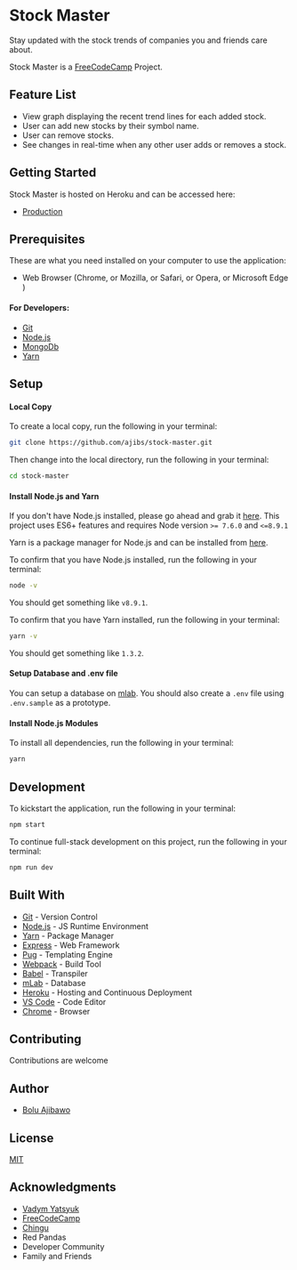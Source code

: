 # Stock Master

Stay updated with the stock trends of companies you and friends care about.

Stock Master is a [FreeCodeCamp](https://www.freecodecamp.org/) Project.


## Feature List
* View graph displaying the recent trend lines for each added stock.
* User can add new stocks by their symbol name.
* User can remove stocks.
* See changes in real-time when any other user adds or removes a stock.


## Getting Started
Stock Master is hosted on Heroku and can be accessed here:
- [Production](https://the-stock-master.herokuapp.com/)


## Prerequisites
 These are what you need installed on your computer to use the application:

 - Web Browser (Chrome, or Mozilla, or Safari, or Opera, or Microsoft Edge )

 #### For Developers:
 - [Git](https://git-scm.com/)
 - [Node.js](https://nodejs.org/en/download/)
 - [MongoDb](https://www.mongodb.com/download-center#community)
 - [Yarn](https://yarnpkg.com/en/docs/install)

## Setup
#### Local Copy
To create a local copy, run the following in your terminal:
```bash
git clone https://github.com/ajibs/stock-master.git
```
Then change into the local directory, run the following in your terminal:
```bash
cd stock-master
```

#### Install Node.js and Yarn
If you don't have Node.js installed, please go ahead and grab it [here](https://nodejs.org/). This project uses ES6+ features and requires Node version `>= 7.6.0` and `<=8.9.1`

Yarn is a package manager for Node.js and can be installed from [here](https://yarnpkg.com/en/docs/install).

To confirm that you have Node.js installed, run the following in your terminal:
```bash
node -v
```
You should get something like `v8.9.1`.

To confirm that you have Yarn installed, run the following in your terminal:
```bash
yarn -v
```
You should get something like `1.3.2`.

#### Setup Database and .env file
You can setup a database on [mlab](https://mlab.com/). You should also create a `.env` file using `.env.sample` as a prototype.

#### Install Node.js Modules
To install all dependencies, run the following in your terminal:
```bash
yarn
```

## Development
To kickstart the application, run the following in your terminal:
```bash
npm start
```

To continue full-stack development on this project, run the following in your terminal:
```bash
npm run dev
```


## Built With

- [Git](https://git-scm.com/) - Version Control
- [Node.js](https://nodejs.org/) - JS Runtime Environment
- [Yarn](https://yarnpkg.com) - Package Manager
- [Express](https://expressjs.com/en/starter/installing.html) - Web Framework
- [Pug](https://pugjs.org/api/getting-started.html) - Templating Engine
- [Webpack](https://webpack.js.org/) - Build Tool
- [Babel](https://babeljs.io/) - Transpiler
- [mLab](https://mlab.com/) - Database
- [Heroku](https://heroku.com) - Hosting and Continuous Deployment
- [VS Code](https://code.visualstudio.com/) - Code Editor
- [Chrome](https://www.google.com/chrome/browser/desktop/index.html) - Browser


## Contributing

Contributions are welcome


## Author

* [Bolu Ajibawo](https://github.com/ajibs)


## License

[MIT](https://github.com/ajibs/stock-master/blob/master/LICENSE)


## Acknowledgments
* [Vadym Yatsyuk](https://github.com/VadimDez/watchstocks)
* [FreeCodeCamp](https://www.freecodecamp.org/)
* [Chingu](https://chingu-cohorts.github.io/chingu-directory/)
* Red Pandas
* Developer Community
* Family and Friends
